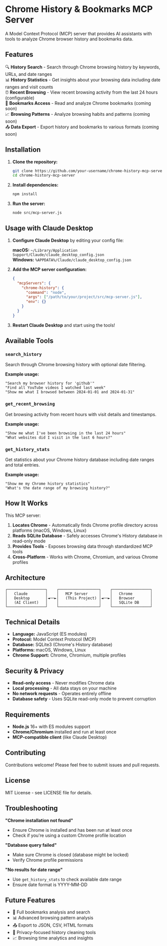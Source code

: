 # Chrome History & Bookmarks MCP Server

A Model Context Protocol (MCP) server that provides AI assistants with tools to analyze Chrome browser history and bookmarks data.

## Features

🔍 **History Search** - Search through Chrome browsing history by keywords, URLs, and date ranges  
📊 **History Statistics** - Get insights about your browsing data including date ranges and visit counts  
⏰ **Recent Browsing** - View recent browsing activity from the last 24 hours (configurable)  
🔖 **Bookmarks Access** - Read and analyze Chrome bookmarks (coming soon)  
📈 **Browsing Patterns** - Analyze browsing habits and patterns (coming soon)  
📤 **Data Export** - Export history and bookmarks to various formats (coming soon)  

## Installation

1. **Clone the repository:**
   ```bash
   git clone https://github.com/your-username/chrome-history-mcp-server.git
   cd chrome-history-mcp-server
   ```

2. **Install dependencies:**
   ```bash
   npm install
   ```

3. **Run the server:**
   ```bash
   node src/mcp-server.js
   ```

## Usage with Claude Desktop

1. **Configure Claude Desktop** by editing your config file:

   **macOS:** `~/Library/Application Support/Claude/claude_desktop_config.json`  
   **Windows:** `%APPDATA%/Claude/claude_desktop_config.json`

2. **Add the MCP server configuration:**
   ```json
   {
     "mcpServers": {
       "chrome-history": {
         "command": "node",
         "args": ["/path/to/your/project/src/mcp-server.js"],
         "env": {}
       }
     }
   }
   ```

3. **Restart Claude Desktop** and start using the tools!

## Available Tools

### `search_history`
Search through Chrome browsing history with optional date filtering.

**Example usage:**
```
"Search my browser history for 'github'"
"Find all YouTube videos I watched last week"
"Show me what I browsed between 2024-01-01 and 2024-01-31"
```

### `get_recent_browsing`
Get browsing activity from recent hours with visit details and timestamps.

**Example usage:**
```
"Show me what I've been browsing in the last 24 hours"
"What websites did I visit in the last 6 hours?"
```

### `get_history_stats`
Get statistics about your Chrome history database including date ranges and total entries.

**Example usage:**
```
"Show me my Chrome history statistics"
"What's the date range of my browsing history?"
```

## How It Works

This MCP server:

1. **Locates Chrome** - Automatically finds Chrome profile directory across platforms (macOS, Windows, Linux)
2. **Reads SQLite Database** - Safely accesses Chrome's History database in read-only mode
3. **Provides Tools** - Exposes browsing data through standardized MCP tools
4. **Cross-Platform** - Works with Chrome, Chromium, and various Chrome profiles

## Architecture

```
┌─────────────────┐    ┌──────────────────┐    ┌─────────────────┐
│   Claude        │    │   MCP Server     │    │   Chrome        │
│   Desktop       │◄──►│   (This Project) │◄──►│   Browser       │
│   (AI Client)   │    │                  │    │   SQLite DB     │
└─────────────────┘    └──────────────────┘    └─────────────────┘
```

## Technical Details

- **Language:** JavaScript (ES modules)
- **Protocol:** Model Context Protocol (MCP)
- **Database:** SQLite3 (Chrome's History database)
- **Platforms:** macOS, Windows, Linux
- **Chrome Support:** Chrome, Chromium, multiple profiles

## Security & Privacy

- **Read-only access** - Never modifies Chrome data
- **Local processing** - All data stays on your machine
- **No network requests** - Operates entirely offline
- **Database safety** - Uses SQLite read-only mode to prevent corruption

## Requirements

- **Node.js** 16+ with ES modules support
- **Chrome/Chromium** installed and run at least once
- **MCP-compatible client** (like Claude Desktop)

## Contributing

Contributions welcome! Please feel free to submit issues and pull requests.

## License

MIT License - see LICENSE file for details.

## Troubleshooting

**"Chrome installation not found"**
- Ensure Chrome is installed and has been run at least once
- Check if you're using a custom Chrome profile location

**"Database query failed"**
- Make sure Chrome is closed (database might be locked)
- Verify Chrome profile permissions

**"No results for date range"**
- Use `get_history_stats` to check available date range
- Ensure date format is YYYY-MM-DD

## Future Features

- 🔖 Full bookmarks analysis and search
- 📊 Advanced browsing pattern analysis  
- 📤 Export to JSON, CSV, HTML formats
- 🧹 Privacy-focused history cleaning tools
- 📈 Browsing time analytics and insights